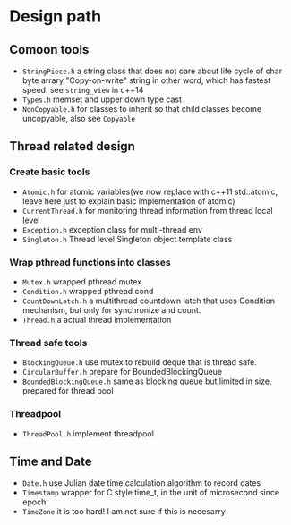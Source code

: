 # Design path
## Comoon tools
+ `StringPiece.h` a string class that does not care about life cycle of char byte arrary "Copy-on-write" string in other word, which has fastest speed. see `string_view` in c++14
+ `Types.h` memset and upper down type cast
+ `NonCopyable.h` for classes to inherit so that child classes become uncopyable, also see `Copyable`
## Thread related design
 
### Create basic tools 
+ `Atomic.h` for atomic variables(we now replace with c++11 std::atomic, leave here just to explain basic implementation of atomic)
+ `CurrentThread.h` for monitoring thread information from thread local level
+ `Exception.h` exception class for multi-thread env
+ `Singleton.h` Thread level Singleton object template class
### Wrap pthread functions into classes
+ `Mutex.h` wrapped pthread mutex
+ `Condition.h` wrapped pthread cond
+ `CountDownLatch.h` a multithread countdown latch that uses Condition mechanism, but only for synchronize and count.
+ `Thread.h` a actual thread implementation
### Thread safe tools
+ `BlockingQueue.h` use mutex to rebuild deque that is thread safe.
+ `CircularBuffer.h` prepare for BoundedBlockingQueue
+ `BoundedBlockingQueue.h` same as blocking queue but limited in size, prepared for thread pool
### Threadpool
+ `ThreadPool.h` implement threadpool


## Time and Date
+ `Date.h` use Julian date time calculation algorithm to record dates
+ `Timestamp` wrapper for C style time_t, in the unit of microsecond since epoch
+ `TimeZone` it is too hard! I am not sure if this is necesarry
